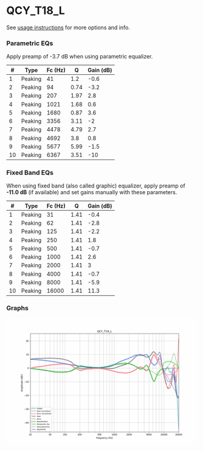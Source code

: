 # QCY_T18_L
See [usage instructions](https://github.com/jaakkopasanen/AutoEq#usage) for more options and info.

### Parametric EQs
Apply preamp of -3.7 dB when using parametric equalizer.

|   # | Type    |   Fc (Hz) |    Q |   Gain (dB) |
|-----|---------|-----------|------|-------------|
|   1 | Peaking |        41 | 1.2  |        -0.6 |
|   2 | Peaking |        94 | 0.74 |        -3.2 |
|   3 | Peaking |       207 | 1.97 |         2.8 |
|   4 | Peaking |      1021 | 1.68 |         0.6 |
|   5 | Peaking |      1680 | 0.87 |         3.6 |
|   6 | Peaking |      3356 | 3.11 |        -2   |
|   7 | Peaking |      4478 | 4.79 |         2.7 |
|   8 | Peaking |      4692 | 3.8  |         0.8 |
|   9 | Peaking |      5677 | 5.99 |        -1.5 |
|  10 | Peaking |      6367 | 3.51 |       -10   |

### Fixed Band EQs
When using fixed band (also called graphic) equalizer, apply preamp of **-11.0 dB** (if available) and set gains manually with these parameters.

|   # | Type    |   Fc (Hz) |    Q |   Gain (dB) |
|-----|---------|-----------|------|-------------|
|   1 | Peaking |        31 | 1.41 |        -0.4 |
|   2 | Peaking |        62 | 1.41 |        -2.8 |
|   3 | Peaking |       125 | 1.41 |        -2.2 |
|   4 | Peaking |       250 | 1.41 |         1.8 |
|   5 | Peaking |       500 | 1.41 |        -0.7 |
|   6 | Peaking |      1000 | 1.41 |         2.6 |
|   7 | Peaking |      2000 | 1.41 |         3   |
|   8 | Peaking |      4000 | 1.41 |        -0.7 |
|   9 | Peaking |      8000 | 1.41 |        -5.9 |
|  10 | Peaking |     16000 | 1.41 |        11.3 |

### Graphs
![](./QCY_T18_L.png)
